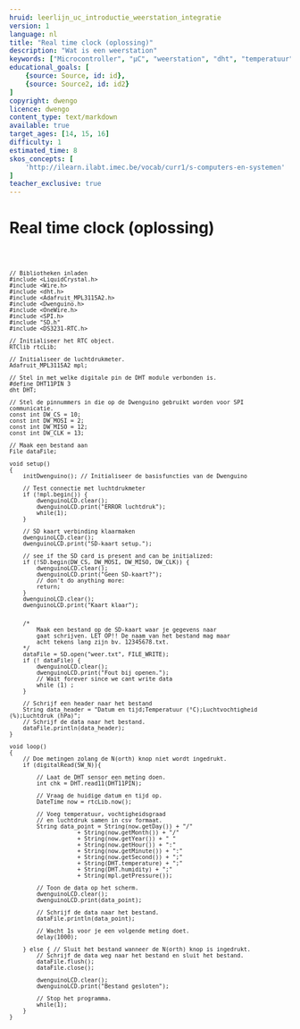 ```yaml
---
hruid: leerlijn_uc_introductie_weerstation_integratie
version: 1
language: nl
title: "Real time clock (oplossing)"
description: "Wat is een weerstation"
keywords: ["Microcontroller", "µC", "weerstation", "dht", "temperatuur", "luchtvochtigheid", "sd", "rtc"]
educational_goals: [
    {source: Source, id: id}, 
    {source: Source2, id: id2}
]
copyright: dwengo
licence: dwengo
content_type: text/markdown
available: true
target_ages: [14, 15, 16]
difficulty: 1
estimated_time: 8
skos_concepts: [
    'http://ilearn.ilabt.imec.be/vocab/curr1/s-computers-en-systemen'
]
teacher_exclusive: true
---
```


# Real time clock (oplossing)

<div>
    <pre>
<code class="language-cpp" data-filename="sd_card.cpp">
    
    // Bibliotheken inladen
    #include <LiquidCrystal.h>
    #include <Wire.h>
    #include <dht.h>    
    #include <Adafruit_MPL3115A2.h>
    #include <Dwenguino.h>
    #include <OneWire.h>
    #include <SPI.h>
    #include "SD.h"
    #include <DS3231-RTC.h>

    // Initialiseer het RTC object.
    RTClib rtcLib;

    // Initialiseer de luchtdrukmeter.
    Adafruit_MPL3115A2 mpl;

    // Stel in met welke digitale pin de DHT module verbonden is.
    #define DHT11PIN 3 
    dht DHT; 

    // Stel de pinnummers in die op de Dwenguino gebruikt worden voor SPI communicatie.
    const int DW_CS = 10;
    const int DW_MOSI = 2;
    const int DW_MISO = 12;
    const int DW_CLK = 13;

    // Maak een bestand aan 
    File dataFile;

    void setup()
    {
        initDwenguino(); // Initialiseer de basisfuncties van de Dwenguino

        // Test connectie met luchtdrukmeter
        if (!mpl.begin()) {
            dwenguinoLCD.clear();
            dwenguinoLCD.print("ERROR luchtdruk");
            while(1);
        }
    
        // SD kaart verbinding klaarmaken
        dwenguinoLCD.clear();
        dwenguinoLCD.print("SD-kaart setup.");

        // see if the SD card is present and can be initialized:
        if (!SD.begin(DW_CS, DW_MOSI, DW_MISO, DW_CLK)) {
            dwenguinoLCD.clear();
            dwenguinoLCD.print("Geen SD-kaart?");
            // don't do anything more:
            return;
        }
        dwenguinoLCD.clear();
        dwenguinoLCD.print("Kaart klaar");


        /*
            Maak een bestand op de SD-kaart waar je gegevens naar
            gaat schrijven. LET OP!! De naam van het bestand mag maar
            acht tekens lang zijn bv. 12345678.txt.
        */
        dataFile = SD.open("weer.txt", FILE_WRITE);
        if (! dataFile) {
            dwenguinoLCD.clear();
            dwenguinoLCD.print("Fout bij openen.");
            // Wait forever since we cant write data
            while (1) ;
        }

        // Schrijf een header naar het bestand
        String data_header = "Datum en tijd;Temperatuur (°C);Luchtvochtigheid (%);Luchtdruk (hPa)";
        // Schrijf de data naar het bestand.
        dataFile.println(data_header);
    }

    void loop()
    {
        // Doe metingen zolang de N(orth) knop niet wordt ingedrukt.
        if (digitalRead(SW_N)){

            // Laat de DHT sensor een meting doen.    
            int chk = DHT.read11(DHT11PIN);

            // Vraag de huidige datum en tijd op.
            DateTime now = rtcLib.now();

            // Voeg temperatuur, vochtigheidsgraad 
            // en luchtdruk samen in csv formaat.
            String data_point = String(now.getDay()) + "/"
                        + String(now.getMonth()) + "/"
                        + String(now.getYear()) + " "
                        + String(now.getHour()) + ":"
                        + String(now.getMinute()) + ":"
                        + String(now.getSecond()) + ";"
                        + String(DHT.temperature) + ";"
                        + String(DHT.humidity) + ";"
                        + String(mpl.getPressure());

            // Toon de data op het scherm.
            dwenguinoLCD.clear();
            dwenguinoLCD.print(data_point);

            // Schrijf de data naar het bestand.
            dataFile.println(data_point);

            // Wacht 1s voor je een volgende meting doet.
            delay(1000);

        } else { // Sluit het bestand wanneer de N(orth) knop is ingedrukt.
            // Schrijf de data weg naar het bestand en sluit het bestand.
            dataFile.flush();
            dataFile.close();

            dwenguinoLCD.clear();
            dwenguinoLCD.print("Bestand gesloten");

            // Stop het programma.
            while(1);
        }
    }

</code>
    </pre>
</div>